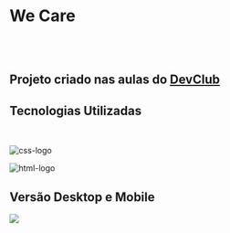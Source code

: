 <h1>We Care</h1>
<br>
<br>
<h2>Projeto criado nas aulas do <a href="https://aulas.devclub.com.br/m/home">DevClub</a></h2>

<h2>Tecnologias Utilizadas</h2>
<br>

<p><img src="https://img.shields.io/badge/CSS3-1572B6?style=for-the-badge&logo=css3&logoColor=white" alt="css-logo" /></p>
<p><img src ="https://img.shields.io/badge/HTML5-E34F26?style=for-the-badge&logo=html5&logoColor=white" alt="html-logo" /></p>
<h2>Versão Desktop e Mobile</h2>
<img src="[https://github.com/EdMaccy/projeto-we-care/blob/master/Projeto%203%20We%20Care/img/Desktop.png?raw=true](https://github.com/EdMaccy/projeto-we-care/blob/master/Projeto%203%20We%20Care/img/Projeto%20We%20Care%20-%20Canva.png?raw=true)" />
